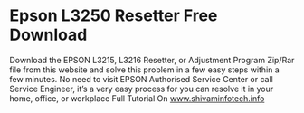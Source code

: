 # Epson L3250 Resetter Free Download

Download the  EPSON L3215, L3216 Resetter, or Adjustment Program Zip/Rar file from this website and solve this problem in a few easy steps within a few minutes. No need to visit  EPSON Authorised Service Center or call Service Engineer, it’s a very easy process for you can resolve it in your home, office, or workplace
Full Tutorial On www.shivaminfotech.info
